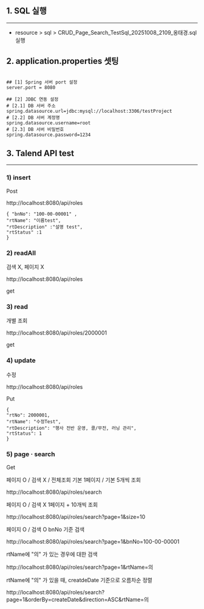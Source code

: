 ##  1. SQL 실행
---
- resource > sql > CRUD_Page_Search_TestSql_20251008_2109_옹태경.sql 실행

## 2. application.properties 셋팅

``` properties

## [1] Spring 서버 port 설정  
server.port = 8080  
  
## [2] JDBC 연동 설정  
# [2.1] DB 서버 주소  
spring.datasource.url=jdbc:mysql://localhost:3306/testProject  
# [2.2] DB 서버 계정명  
spring.datasource.username=root  
# [2.3] DB 서버 비밀번호  
spring.datasource.password=1234  

```

## 3. Talend API test
---

### 1) insert

Post

http://localhost:8080/api/roles

```
{ "bnNo": "100-00-00001" ,
"rtName": "이름test",
"rtDescription" :"설명 test",
"rtStatus" :1
}

```
### 2) readAll

검색 X, 페이지 X

http://localhost:8080/api/roles

get

### 3) read

개별 조회

http://localhost:8080/api/roles/2000001

get

### 4) update

수정

http://localhost:8080/api/roles

Put
```
{
"rtNo": 2000001,
"rtName": "수정Test",
"rtDescription": "행사 전반 운영, 콜/무전, 러닝 관리",
"rtStatus": 1
}
```

### 5) page · search 

Get

페이지 O / 검색 X / 전체조회
기본 1페이지 / 기본 5개씩 조회

http://localhost:8080/api/roles/search


페이지 O / 검색 X
1페이지 + 10개씩 조회

http://localhost:8080/api/roles/search?page=1&size=10

페이지 O / 검색 O
bnNo 기준 검색

http://localhost:8080/api/roles/search?page=1&bnNo=100-00-00001

rtName에 "의" 가 있는 경우에 대한 검색

http://localhost:8080/api/roles/search?page=1&rtName=의

rtName에 "의" 가 있을 때, creatdeDate 기준으로 오름차순 정렬

http://localhost:8080/api/roles/search?page=1&orderBy=createDate&direction=ASC&rtName=의